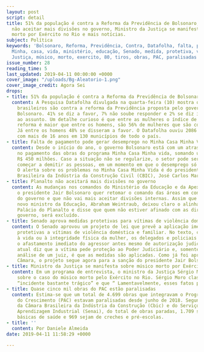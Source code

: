 ```yaml
---
layout: post
script: detail
title: 51% da população é contra a Reforma da Previdência de Bolsonaro, Planalto diz
  não aceitar mais divisões no governo, Ministro da Justiça se manifesta sobre músico
  morto por Exército no Rio e mais notícias.
subject: Política
keywords: 'Bolsonaro, Reforma, Previdência, Contra, Datafolha, falta, pagamento, desemprego,
  Minha, casa, vida, ministério, educação, Senado, medida, protetiva, violência, doméstica,
  Justiça, músico, morto, exercito, 80, tiros, obras, PAC, paralisadas '
issue_number: 28
reading_time: 5
last_updated: 2019-04-11 00:00:00 +0000
cover_image: "/uploads/Bg-Aleatorio-1.png"
cover_image_credit: Agora Sei
drops:
- title: 51% da população é contra a Reforma da Previdência de Bolsonaro
  content: A Pesquisa Datafolha divulgada na quarta-feira (10) mostra que 51% dos
    brasileiros são contra a reforma da Previdência proposta pelo governo de Jair
    Bolsonaro. 41% se diz a favor, 7% não soube responder e 2% se diz indiferente
    ao assunto. Um detalhe curioso é que entre as mulheres o índice de rejeição a
    reforma é maior que entre os homens, são 56% de mulheres que são contra a reforma.
    Já entre os homens 48% se disseram a favor. O Datafolha ouviu 2086 brasileiros
    com mais de 16 anos em 130 municípios de todo o país.
- title: Falta de pagamento pode gerar desemprego no Minha Casa Minha Vida
  content: Desde o início do ano, o governo Bolsonaro está com um atraso de 45 dias
    no pagamento das obras do programa Minha Casa Minha vida, somando um total de
    R$ 450 milhões. Caso a situação não se regularize, o setor pode ser obrigado a
    começar a demitir as pessoas, em um momento em que o desemprego só está aumentando.
    O alerta sobre os problemas no Minha Casa Minha Vida é do presidente da Câmara
    Brasileira da Indústria da Construção Civil (CBIC), José Carlos Martins.
- title: Planalto não aceitará mais divisões no governo
  content: As mudanças nos comandos do Ministério da Educação e da Apex mostram que
    o presidente Jair Bolsonaro quer retomar o comando das áreas em conflito dentro
    do governo e que não vai mais aceitar divisões internas. Assim que foi nomeado
    novo ministro da Educação, Abraham Weintraub, deixou claro o alinhamento com o
    Palácio do Planalto e disse que quem não estiver afinado com as diretrizes do
    governo, será excluído.
- title: Senado aprova medidas protetivas para vítimas de violência doméstica
  content: O Senado aprovou um projeto de lei que prevê a aplicação imediata de medidas
    protetivas a vítimas de violência doméstica e familiar. No texto, caso haja risco
    à vida ou à integridade física da mulher, os delegados e policiais poderão determinar
    o afastamento imediato do agressor antes mesmo de autorização judicial. A lei
    atual diz que a vítima pede proteção ao Poder Judiciário e, somente depois da
    análise de um juiz, é que as medidas são aplicadas. Como já foi aprovado pela
    Câmara, o projeto segue agora para a sanção do presidente Jair Bolsonaro.
- title: Ministro da Justiça se manifesta sobre músico morto por Exército no Rio
  content: Em um programa de entrevista, o ministro da Justiça Sérgio Moro se manifestou
    sobre o caso do músico morto pelo Exército no Rio. Sérgio Moro classificou como
    “incidente bastante trágico” e que “ Lamentavelmente, esses fatos podem ocorrer.”
- title: Quase cinco mil obras do PAC estão paralisadas
  content: Estima-se que um total de 4.699 obras que integravam o Programa de Aceleração
    do Crescimento (PAC) estavam paralisadas desde junho de 2018. Segundo o levantamento
    da Câmara Brasileira da Indústria da Construção (Cbic) e do Serviço Nacional de
    Aprendizagem Industrial (Senai), do total de obras paradas, 1.709 são de unidades
    básicas de saúde e 969 sejam de creches e pré-escolas.
- title: ''
  content: Por Daniele Almeida
date: 2019-04-11 11:58:29 +0000

---
```

